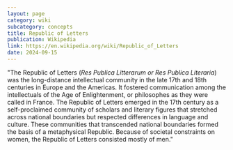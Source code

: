```yaml
---
layout: page
category: wiki
subcategory: concepts
title: Republic of Letters
publication: Wikipedia
link: https://en.wikipedia.org/wiki/Republic_of_Letters
date: 2024-09-15
---
```


"The Republic of Letters (*Res Publica Litterarum or Res Publica Literaria*) was the long-distance intellectual community in the late 17th and 18th centuries in Europe and the Americas. It fostered communication among the intellectuals of the Age of Enlightenment, or philosophes as they were called in France. The Republic of Letters emerged in the 17th century as a self-proclaimed community of scholars and literary figures that stretched across national boundaries but respected differences in language and culture. These communities that transcended national boundaries formed the basis of a metaphysical Republic. Because of societal constraints on women, the Republic of Letters consisted mostly of men."
